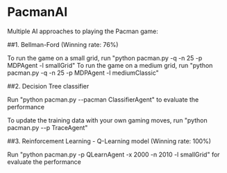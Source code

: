 # PacmanAI
Multiple AI approaches to playing the Pacman game:

##1. Bellman-Ford (Winning rate: 76%)

To run the game on a small grid, run "python pacman.py -q -n 25 -p MDPAgent -l smallGrid"
To run the game on a medium grid, run "python pacman.py -q -n 25 -p MDPAgent -l mediumClassic"


##2. Decision Tree classifier

Run "python pacman.py --pacman ClassifierAgent" to evaluate the performance

To update the training data with your own gaming moves, run "python pacman.py --p TraceAgent"

##3. Reinforcement Learning - Q-Learning model (Winning rate: 100%)

Run "python pacman.py -p QLearnAgent -x 2000 -n 2010 -l smallGrid" for evaluate the performance



